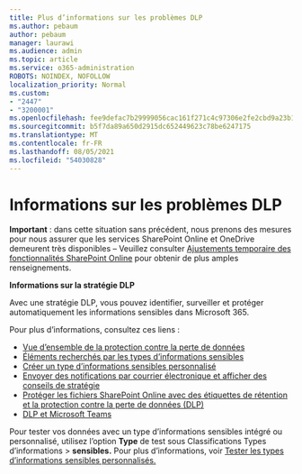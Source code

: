 ```yaml
---
title: Plus d’informations sur les problèmes DLP
ms.author: pebaum
author: pebaum
manager: laurawi
ms.audience: admin
ms.topic: article
ms.service: o365-administration
ROBOTS: NOINDEX, NOFOLLOW
localization_priority: Normal
ms.custom:
- "2447"
- "3200001"
ms.openlocfilehash: fee9defac7b29999056cac161f271c4c97306e2fe2cbd9a23b1b956b2ee02e98
ms.sourcegitcommit: b5f7da89a650d2915dc652449623c78be6247175
ms.translationtype: MT
ms.contentlocale: fr-FR
ms.lasthandoff: 08/05/2021
ms.locfileid: "54030828"
---
```

# <a name="information-about-dlp-issues"></a>Informations sur les problèmes DLP

**Important** : dans cette situation sans précédent, nous prenons des mesures pour nous assurer que les services SharePoint Online et OneDrive demeurent très disponibles – Veuillez consulter [Ajustements temporaire des fonctionnalités SharePoint Online](https://aka.ms/ODSPAdjustments) pour obtenir de plus amples renseignements.

**Informations sur la stratégie DLP**

Avec une stratégie DLP, vous pouvez identifier, surveiller et protéger automatiquement les informations sensibles dans Microsoft 365.

Pour plus d’informations, consultez ces liens :

- [Vue d’ensemble de la protection contre la perte de données](https://docs.microsoft.com/microsoft-365/compliance/data-loss-prevention-policies)
- [Éléments recherchés par les types d’informations sensibles](https://docs.microsoft.com/microsoft-365/compliance/sensitive-information-type-entity-definitions)
- [Créer un type d’informations sensibles personnalisé](https://docs.microsoft.com/microsoft-365/compliance/create-a-custom-sensitive-information-type)
- [Envoyer des notifications par courrier électronique et afficher des conseils de stratégie](https://docs.microsoft.com/microsoft-365/compliance/use-notifications-and-policy-tips)
- [Protéger les fichiers SharePoint Online avec des étiquettes de rétention et la protection contre la perte de données (DLP)](https://docs.microsoft.com/microsoft-365/compliance/protect-sharepoint-online-files-with-office-365-labels-and-dlp)
- [DLP et Microsoft Teams](https://docs.microsoft.com/microsoft-365/compliance/dlp-microsoft-teams)

Pour tester vos données avec un type d’informations sensibles intégré ou personnalisé, utilisez l’option **Type** de test sous Classifications Types d’informations   >  **sensibles.** Pour plus d’informations, voir [Tester les types d’informations sensibles personnalisés.](https://docs.microsoft.com/microsoft-365/compliance/create-a-custom-sensitive-information-type#create-custom-sensitive-information-types-in-the-security--compliance-center)